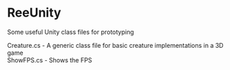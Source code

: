 # ReeUnity
Some useful Unity class files for prototyping

Creature.cs - A generic class file for basic creature implementations in a 3D game  
ShowFPS.cs - Shows the FPS
